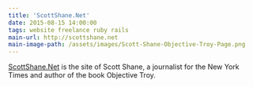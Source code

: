 ```yaml
---
title: 'ScottShane.Net'
date: 2015-08-15 14:00:00
tags: website freelance ruby rails
main-url: http://scottshane.net
main-image-path: /assets/images/Scott-Shane-Objective-Troy-Page.png
---
```

[ScottShane.Net]({{page.main-url}}) is the site of Scott Shane, a journalist for the New York Times and author of the book Objective Troy.
